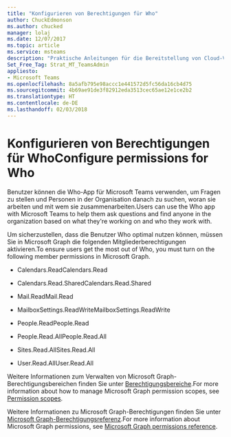 ```yaml
---
title: "Konfigurieren von Berechtigungen für Who"
author: ChuckEdmonson
ms.author: chucked
manager: lolaj
ms.date: 12/07/2017
ms.topic: article
ms.service: msteams
description: "Praktische Anleitungen für die Bereitstellung von Cloud-VoIP-Funktionen in Microsoft Teams"
Set_Free_Tag: Strat_MT_TeamsAdmin
appliesto:
- Microsoft Teams
ms.openlocfilehash: 8a5afb795e98accc1e441572d5fc56da16cb4d75
ms.sourcegitcommit: 4b69ae91de3f82912eda3513cec65ae12e1ce2b2
ms.translationtype: HT
ms.contentlocale: de-DE
ms.lasthandoff: 02/03/2018
---
```

<a name="configure-permissions-for-who"></a><span data-ttu-id="faff9-103">Konfigurieren von Berechtigungen für Who</span><span class="sxs-lookup"><span data-stu-id="faff9-103">Configure permissions for Who</span></span>
=============================

<span data-ttu-id="faff9-104">Benutzer können die Who-App für Microsoft Teams verwenden, um Fragen zu stellen und Personen in der Organisation danach zu suchen, woran sie arbeiten und mit wem sie zusammenarbeiten.</span><span class="sxs-lookup"><span data-stu-id="faff9-104">Users can use the Who app with Microsoft Teams to help them ask questions and find anyone in the organization based on what they're working on and who they work with.</span></span>

<span data-ttu-id="faff9-105">Um sicherzustellen, dass die Benutzer Who optimal nutzen können, müssen Sie in Microsoft Graph die folgenden Mitgliederberechtigungen aktivieren.</span><span class="sxs-lookup"><span data-stu-id="faff9-105">To ensure users get the most out of Who, you must turn on the following member permissions in Microsoft Graph.</span></span>

- <span data-ttu-id="faff9-106">Calendars.Read</span><span class="sxs-lookup"><span data-stu-id="faff9-106">Calendars.Read</span></span>

- <span data-ttu-id="faff9-107">Calendars.Read.Shared</span><span class="sxs-lookup"><span data-stu-id="faff9-107">Calendars.Read.Shared</span></span>

- <span data-ttu-id="faff9-108">Mail.Read</span><span class="sxs-lookup"><span data-stu-id="faff9-108">Mail.Read</span></span>

- <span data-ttu-id="faff9-109">MailboxSettings.ReadWrite</span><span class="sxs-lookup"><span data-stu-id="faff9-109">MailboxSettings.ReadWrite</span></span>

- <span data-ttu-id="faff9-110">People.Read</span><span class="sxs-lookup"><span data-stu-id="faff9-110">People.Read</span></span>

- <span data-ttu-id="faff9-111">People.Read.All</span><span class="sxs-lookup"><span data-stu-id="faff9-111">People.Read.All</span></span>

- <span data-ttu-id="faff9-112">Sites.Read.All</span><span class="sxs-lookup"><span data-stu-id="faff9-112">Sites.Read.All</span></span>

- <span data-ttu-id="faff9-113">User.Read.All</span><span class="sxs-lookup"><span data-stu-id="faff9-113">User.Read.All</span></span>

<span data-ttu-id="faff9-114">Weitere Informationen zum Verwalten von Microsoft Graph-Berechtigungsbereichen finden Sie unter [Berechtigungsbereiche](https://msdn.microsoft.com/en-us/Library/Azure/Ad/Graph/howto/azure-ad-graph-api-permission-scopes).</span><span class="sxs-lookup"><span data-stu-id="faff9-114">For more information about how to manage Microsoft Graph permission scopes, see [Permission scopes](https://msdn.microsoft.com/en-us/Library/Azure/Ad/Graph/howto/azure-ad-graph-api-permission-scopes).</span></span>
 
<span data-ttu-id="faff9-115">Weitere Informationen zu Microsoft Graph-Berechtigungen finden Sie unter [Microsoft Graph-Berechtigungsreferenz](https://developer.microsoft.com/en-us/graph/docs/concepts/permissions_reference).</span><span class="sxs-lookup"><span data-stu-id="faff9-115">For more information about Microsoft Graph permissions, see [Microsoft Graph permissions reference](https://developer.microsoft.com/en-us/graph/docs/concepts/permissions_reference).</span></span>